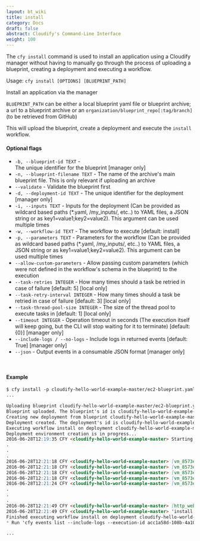 ```yaml
---
layout: bt_wiki
title: install
category: Docs
draft: false
abstract: Cloudify's Command-Line Interface
weight: 100
---
```


The `cfy install` command is used to install an application using a Cloudify manager without having to manually go through the process of uploading a blueprint, creating a deployment and executing a workflow.


Usage: `cfy install [OPTIONS] [BLUEPRINT_PATH]`

Install an application via the manager

`BLUEPRINT_PATH` can be either a local blueprint yaml file or blueprint
archive; a url to a blueprint archive or an
`organization/blueprint_repo[:tag/branch]` (to be retrieved from GitHub)

This will upload the blueprint, create a deployment and execute the
`install` workflow.

#### Optional flags

*  `-b, --blueprint-id TEXT` -  
                        The unique identifier for the blueprint [manager only]
*  `-n, --blueprint-filename TEXT` -
                        The name of the archive's main blueprint
                        file. This is only relevant if uploading an archive
*  `--validate` -       Validate the blueprint first
*  `-d, --deployment-id TEXT` - 
                        The unique identifier for the deployment [manager only]
*  `-i, --inputs TEXT` - 
                        Inputs for the deployment (Can be provided as
                        wildcard based paths (*.yaml, /my_inputs/,
                        etc..) to YAML files, a JSON string or as
                        key1=value1;key2=value2). This argument can
                        be used multiple times
*  `-w, --workflow-id TEXT` - 
                        The workflow to execute [default: install]
*  `-p, --parameters TEXT` - 
                        Parameters for the workflow (Can be provided
                        as wildcard based paths (*.yaml, /my_inputs/,
                        etc..) to YAML files, a JSON string or as
                        key1=value1;key2=value2). This argument can
                        be used multiple times
*  `--allow-custom-parameters` -
                        Allow passing custom parameters (which were
                        not defined in the workflow's schema in the
                        blueprint) to the execution
*  `--task-retries INTEGER` - 
                        How many times should a task be retried in
                        case of failure [default: 5] [local only]
*  `--task-retry-interval INTEGER` - 
                        How many times should a task be retried in
                        case of failure [default: 3] [local only]
*  `--task-thread-pool-size INTEGER` - 
                        The size of the thread pool to execute tasks
                        in [default: 1] [local only]
*  `--timeout INTEGER` - 
                        Operation timeout in seconds (The execution
                        itself will keep going, but the CLI will stop
                        waiting for it to terminate) [default: {0}] [manager only]
*  `--include-logs / --no-logs` - 
                        Include logs in returned events [default: True] [manager only]
*  `--json` -           Output events in a consumable JSON format [manager only]


&nbsp;
#### Example

```markdown
$ cfy install -p cloudify-hello-world-example-master/ec2-blueprint.yaml
...

Uploading blueprint cloudify-hello-world-example-master/ec2-blueprint.yaml...
Blueprint uploaded. The blueprint's id is cloudify-hello-world-example-master
Creating new deployment from blueprint cloudify-hello-world-example-master...
Deployment created. The deployment's id is cloudify-hello-world-example-master
Executing workflow install on deployment cloudify-hello-world-example-master [timeout=900 seconds]
Deployment environment creation is in progress...
2016-06-28T12:19:35 CFY <cloudify-hello-world-example-master> Starting 'create_deployment_environment' workflow execution
.
.
.
2016-06-28T12:21:18 CFY <cloudify-hello-world-example-master> [vm_8573e] Configuring Agent
2016-06-28T12:21:18 CFY <cloudify-hello-world-example-master> [vm_8573e.configure] Sending task 'cloudify_agent.installer.operations.configure'
2016-06-28T12:21:18 CFY <cloudify-hello-world-example-master> [vm_8573e.configure] Task started 'cloudify_agent.installer.operations.configure'
2016-06-28T12:21:18 CFY <cloudify-hello-world-example-master> [vm_8573e.configure] Task started 'cloudify_agent.installer.operations.configure'
2016-06-28T12:21:24 CFY <cloudify-hello-world-example-master> [vm_8573e.configure] Task succeeded 'cloudify_agent.installer.operations.configure
.
.
.
2016-06-28T12:21:49 CFY <cloudify-hello-world-example-master> [http_web_server_d776e.start] Task succeeded 'script_runner.tasks.run'
2016-06-28T12:21:49 CFY <cloudify-hello-world-example-master> 'install' workflow execution succeeded
Finished executing workflow install on deployment cloudify-hello-world-example-master
* Run 'cfy events list --include-logs --execution-id acc1a58d-108b-4a10-84c5-abbabfa5cd2f' to retrieve the execution's events/logs

...
```